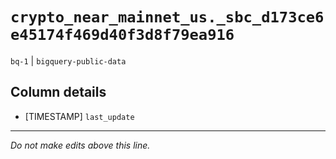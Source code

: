 # `crypto_near_mainnet_us._sbc_d173ce6e45174f469d40f3d8f79ea916`
`bq-1` | `bigquery-public-data`

## Column details
* [TIMESTAMP] `last_update`

-------------------------------------------------------------------------------
*Do not make edits above this line.*
